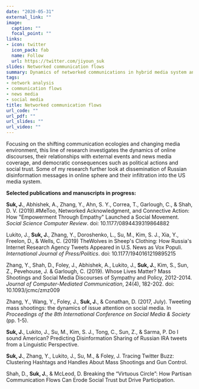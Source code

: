 ```yaml
---
date: "2020-05-31"
external_link: ""
image:
  caption: ""
  focal_point: "" 
links:
- icon: twitter
  icon_pack: fab
  name: Follow
  url: https://twitter.com/jiyoun_suk
slides: Networked communication flows 
summary: Dynamics of networked communications in hybrid media system and their democratic consequences
tags:
- network analysis
- communication flows
- news media
- social media
title: Networked communication flows
url_code: ""
url_pdf: ""
url_slides: ""
url_video: ""
---
```


Focusing on the shifting communication ecologies and changing media environment, this line of research investigates the dynamics of online discourses, their relationships with external events and news media coverage, and democratic consequences such as political actions and social trust. Some of my research further look at dissemination of Russian disinformation messages in online sphere and their infiltration into the US media system.

**Selected publications and manuscripts in progress:**

**Suk, J.**, Abhishek, A., Zhang, Y., Ahn, S. Y., Correa, T., Garlough, C., & Shah, D. V. (2019).#MeToo, Networked Acknowledgment, and Connective Action: How "Empowerment Through Empathy" Launched a Social Movement. *Social Science Computer Review*. doi: 10.1177/0894439319864882

Lukito, J., **Suk, J.**, Zhang, Y., Doroshenko, L., Su, M., Kim, S. J., Xia, Y., Freelon, D., & Wells, C. (2019) TheWolves in Sheep's Clothing: How Russia's Internet Research Agency Tweets Appeared in U.S. News as Vox Populi. *International Journal of Press/Politics*. doi: 10.1177/1940161219895215

Zhang, Y., Shah, D., Foley, J., Abhishek, A., Lukito, J., **Suk, J.**, Kim, S., Sun, Z., Pevehouse, J. & Garlough, C. (2019). Whose Lives Matter? Mass Shootings and Social Media Discourses of Sympathy and Policy, 2012-2014. *Journal of Computer-Mediated Communication*, 24(4), 182-202. doi: 10.1093/jcmc/zmz009

Zhang, Y., Wang, Y., Foley, J., **Suk, J.**, & Conathan, D. (2017, July). Tweeting mass shootings: the dynamics of issue attention on social media. In *Proceedings of the 8th International Conference on Social Media & Society* (pp. 1-5).

**Suk, J.**, Lukito, J., Su, M., Kim, S. J., Tong, C., Sun, Z., & Sarma, P. Do I sound American? Predicting Disinformation Sharing of Russian IRA tweets from a Linguistic Perspective.

**Suk, J.**, Zhang, Y., Lukito, J., Su, M., & Foley, J. Tracing Twitter Buzz: Clustering Hashtags and Handles About Mass Shootings and Gun Control.

Shah, D., **Suk, J.**, & McLeod, D. Breaking the “Virtuous Circle”: How Partisan Communication Flows Can Erode Social Trust but Drive Participation.









